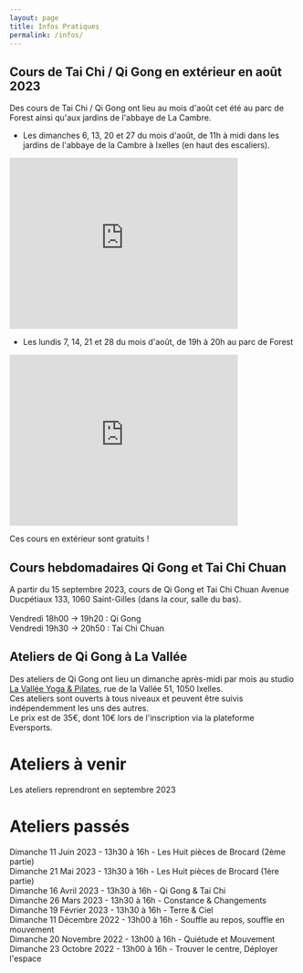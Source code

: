 ```yaml
---
layout: page
title: Infos Pratiques
permalink: /infos/
---
```


## Cours de Tai Chi / Qi Gong en extérieur en août 2023
Des cours de Tai Chi / Qi Gong ont lieu au mois d'août cet été au parc de Forest ainsi qu'aux jardins de l'abbaye de La Cambre.<br/>
- Les dimanches 6, 13, 20 et 27 du mois d'août, de 11h à midi dans les jardins de l'abbaye de la Cambre à Ixelles (en haut des escaliers).
<iframe src="https://www.google.com/maps/embed?pb=!1m17!1m12!1m3!1d2520.7221723233383!2d4.373245999999999!3d50.817786!2m3!1f0!2f0!3f0!3m2!1i1024!2i768!4f13.1!3m2!1m1!2zNTDCsDQ5JzA0LjAiTiA0wrAyMicyMy43IkU!5e0!3m2!1sfr!2sfr!4v1688481951956!5m2!1sfr!2sfr" width="400" height="300" style="border:0;" allowfullscreen="" loading="lazy" referrerpolicy="no-referrer-when-downgrade"></iframe>
<br />

- Les lundis 7, 14, 21 et 28 du mois d'août, de 19h à 20h au parc de Forest
<iframe src="https://www.google.com/maps/embed?pb=!1m17!1m12!1m3!1d2520.403531059155!2d4.340155!3d50.823688999999995!2m3!1f0!2f0!3f0!3m2!1i1024!2i768!4f13.1!3m2!1m1!2zNTDCsDQ5JzI1LjMiTiA0wrAyMCcyNC42IkU!5e0!3m2!1sfr!2sfr!4v1688481501648!5m2!1sfr!2sfr" width="400" height="300" style="border:0;" allowfullscreen="" loading="lazy" referrerpolicy="no-referrer-when-downgrade"></iframe>

Ces cours en extérieur sont gratuits !

## Cours hebdomadaires Qi Gong et Tai Chi Chuan
A partir du 15 septembre 2023, cours de Qi Gong et Tai Chi Chuan Avenue Ducpétiaux 133, 1060 Saint-Gilles (dans la cour, salle du bas).
<br/><br/>
Vendredi 18h00 -> 19h20 : Qi Gong<br/>
Vendredi 19h30 -> 20h50 : Tai Chi Chuan<br/>

## Ateliers de Qi Gong à La Vallée
Des ateliers de Qi Gong ont lieu un dimanche après-midi par mois au studio [La Vallée Yoga & Pilates](https://yogavallee.be/), rue de la Vallée 51, 1050 Ixelles.<br>
Ces ateliers sont ouverts à tous niveaux et peuvent être suivis indépendemment les uns des autres.<br>
Le prix est de 35€, dont 10€ lors de l'inscription via la plateforme Eversports.

# Ateliers à venir
Les ateliers reprendront en septembre 2023

# Ateliers passés
Dimanche 11 Juin 2023 - 13h30 à 16h - Les Huit pièces de Brocard (2ème partie)<br>
Dimanche 21 Mai 2023 - 13h30 à 16h - Les Huit pièces de Brocard (1ère partie)<br>
Dimanche 16 Avril 2023 - 13h30 à 16h - Qi Gong & Tai Chi<br>
Dimanche 26 Mars 2023 - 13h30 à 16h - Constance & Changements<br>
Dimanche 19 Février 2023 - 13h30 à 16h - Terre & Ciel<br>
Dimanche 11 Décembre 2022 - 13h00 à 16h - Souffle au repos, souffle en mouvement<br>
Dimanche 20 Novembre 2022 - 13h00 à 16h - Quiétude et Mouvement<br>
Dimanche 23 Octobre 2022 - 13h00 à 16h - Trouver le centre, Déployer l'espace<br>

